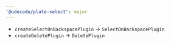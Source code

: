 ```yaml
---
'@udecode/plate-select': major
---
```


- `createSelectOnBackspacePlugin` -> `SelectOnBackspacePlugin`
- `createDeletePlugin` -> `DeletePlugin`
